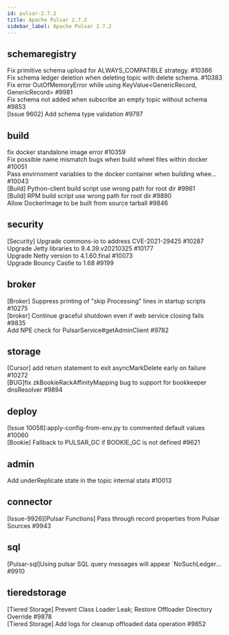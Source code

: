 ```yaml
---
id: pulsar-2.7.2
title: Apache Pulsar 2.7.2 
sidebar_label: Apache Pulsar 2.7.2 
---
```


## schemaregistry
Fix primitive schema upload for ALWAYS_COMPATIBLE strategy. #10386  
Fix schema ledger deletion when deleting topic with delete schema. #10383  
Fix error OutOfMemoryError while using KeyValue<GenericRecord, GenericRecord> #9981  
Fix schema not added when subscribe an empty topic without schema #9853  
[Issue 9602] Add schema type validation #9797  

## build
fix docker standalone image error #10359  
Fix possible name mismatch bugs when build wheel files within docker #10051  
Pass envirnoment variables to the docker container when building whee… #10043  
[Build] Python-client build script use wrong path for root dir #9961  
[Build] RPM build script use wrong path for root dir #9890  
Allow DockerImage to be built from source tarball #9846  

## security
[Security] Upgrade commons-io to address CVE-2021-29425 #10287  
Upgrade Jetty libraries to 9.4.39.v20210325 #10177  
Upgrade Netty version to 4.1.60.final #10073  
Upgrade Bouncy Castle to 1.68 #9199  

## broker
[Broker] Suppress printing of "skip Processing" lines in startup scripts #10275  
[broker] Continue graceful shutdown even if web service closing fails #9835  
Add NPE check for PulsarService#getAdminClient #9782  

## storage
[Cursor] add return statement to exit asyncMarkDelete early on failure #10272  
[BUG]fix zkBookieRackAffinityMapping bug to support for bookkeeper dnsResolver  #9894  

## deploy
[Issue 10058]:apply-config-from-env.py to commented default values #10060  
[Bookie] Fallback to PULSAR_GC if BOOKIE_GC is not defined #9621  

## admin
Add underReplicate state in the topic internal stats #10013  

## connector
[Issue-9926][Pulsar Functions] Pass through record properties from Pulsar Sources #9943  

## sql
[Pulsar-sql]Using pulsar SQL query messages will appear `NoSuchLedger… #9910  

## tieredstorage
[Tiered Storage] Prevent Class Loader Leak; Restore Offloader Directory Override #9878  
[Tiered Storage] Add logs for cleanup offloaded data operation #9852  

